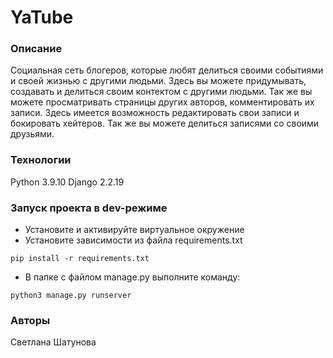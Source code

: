 # YaTube
### Описание
Социальная сеть блогеров, которые любят делиться своими событиями и своей жизнью с другими людьми. Здесь вы можете придумывать, создавать и делиться своим контектом с другими людьми. Так же вы можете просматривать страницы других авторов, комментировать их записи. Здесь имеется возможность редактировать свои записи и бокировать хейтеров. Так же вы можете делиться записями со своими друзьями.
### Технологии
Python 3.9.10
Django 2.2.19
### Запуск проекта в dev-режиме
- Установите и активируйте виртуальное окружение
- Установите зависимости из файла requirements.txt
```
pip install -r requirements.txt
``` 
- В папке с файлом manage.py выполните команду:
```
python3 manage.py runserver
```
### Авторы
Светлана Шатунова

